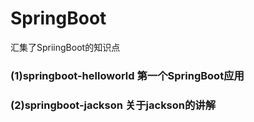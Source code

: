 # SpringBoot
汇集了SpriingBoot的知识点

### (1)springboot-helloworld 第一个SpringBoot应用
### (2)springboot-jackson 关于jackson的讲解